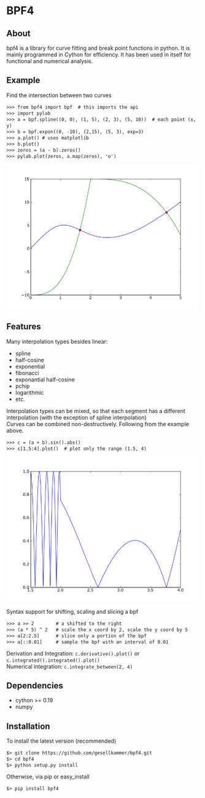 BPF4
====

About
-----

bpf4 is a library for curve fitting and break point functions in python. It is mainly programmed in Cython for efficiency. It has been used in itself for functional and numerical analysis.

Example
-------

Find the intersection between two curves

    >>> from bpf4 import bpf  # this imports the api
    >>> import pylab
    >>> a = bpf.spline((0, 0), (1, 5), (2, 3), (5, 10))  # each point (x, y)
    >>> b = bpf.expon((0, -10), (2,15), (5, 3), exp=3)
    >>> a.plot() # uses matplotlib
    >>> b.plot() 
    >>> zeros = (a - b).zeros()
    >>> pylab.plot(zeros, a.map(zeros), 'o')

   
![1](https://github.com/gesellkammer/bpf4/raw/master/pics/zeros.png)

Features
--------

Many interpolation types besides linear:

* spline
* half-cosine
* exponential
* fibonacci
* exponantial half-cosine
* pchip
* logarithmic
* etc. 

Interpolation types can be mixed, so that each segment has a different interpolation (with the exception of spline interpolation)  
Curves can be combined non-destructively. Following from the example above.  

    >>> c = (a + b).sin().abs()
    >>> c[1.5:4].plot()  # plot only the range (1.5, 4)

![2](https://github.com/gesellkammer/bpf4/raw/master/pics/sinabs.png)

Syntax support for shifting, scaling and slicing a bpf

    >>> a >> 2        # a shifted to the right
    >>> (a * 5) ^ 2   # scale the x coord by 2, scale the y coord by 5
    >>> a[2:2.5]      # slice only a portion of the bpf
    >>> a[::0.01]     # sample the bpf with an interval of 0.01

Derivation and Integration: `c.derivative().plot()` or `c.integrated().integrated().plot()`  
Numerical integration: `c.integrate_between(2, 4)`  

Dependencies
------------

* cython >= 0.19 
* numpy

Installation
------------

To install the latest version (recommended)

    $> git clone https://github.com/gesellkammer/bpf4.git
    $> cd bpf4
    $> python setup.py install

Otherwise, via pip or easy_install

    $> pip install bpf4
